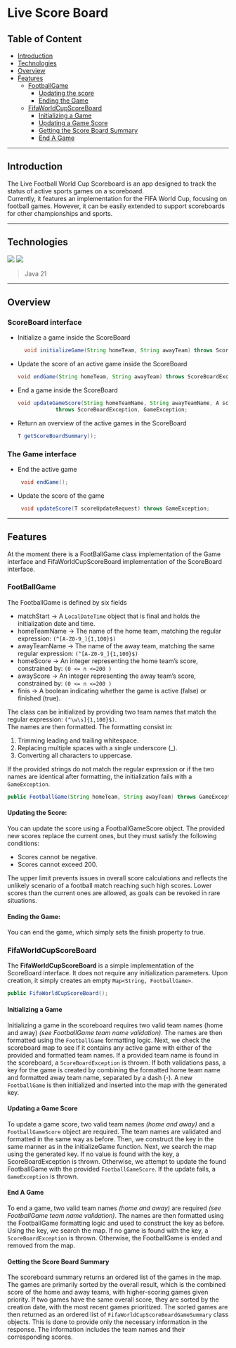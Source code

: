 # Live Score Board

## Table of Content

- [Introduction](#introduction)
- [Technologies](#technologies)
- [Overview](#overview)
- [Features](#features)
  - [FootballGame](#footballgame)
    - [Updating the score](#updating-the-score)
    - [Ending the Game](#ending-the-game)
  - [FifaWorldCupScoreBoard](#fifaworldcupscoreboard)
    - [Initializing a Game](#initializing-a-game)
    - [Updating a Game Score](#updating-a-game-score)
    - [Getting the Score Board Summary](#getting-the-score-board-summary)
    - [End A Game](#end-a-game)

----
## Introduction
The Live Football World Cup Scoreboard is an app designed to track the status of active sports games on a scoreboard. \
Currently, it features an implementation for the FIFA World Cup, focusing on football games. However, it can be easily extended to support scoreboards for other championships and sports.

----
## Technologies
![](https://skillicons.dev/icons?i=java)
![](https://skillicons.dev/icons?i=maven)
> Java 21

----
## Overview
### ScoreBoard interface  
- Initialize a game inside the ScoreBoard
    ```java
      void initializeGame(String homeTeam, String awayTeam) throws ScoreBoardException, GameException;
    ```
- Update the score of an active game inside the ScoreBoard 
    ```java
    void endGame(String homeTeam, String awayTeam) throws ScoreBoardException, GameException;
    ```
- End a game inside the ScoreBoard 
    ```java
    void updateGameScore(String homeTeamName, String awayTeamName, A scoreUpdateRequest)
                throws ScoreBoardException, GameException;
    ```
- Return an overview of the active games in the ScoreBoard 
    ```java
    T getScoreBoardSummary();
    ```

### The Game interface
- End the active game
    ```java 
     void endGame();
    ```
- Update the score of the game
    ```java
     void updateScore(T scoreUpdateRequest) throws GameException;
    ```
  
----
## Features
At the moment there is a FootBallGame class implementation of the Game interface and FifaWorldCupScoreBoard implementation of the ScoreBoard interface.
### FootBallGame
The FootballGame is defined by six fields 
- matchStart -> A ```LocalDateTime``` object that is final and holds the initialization date and time.
- homeTeamName -> The name of the home team, matching the regular expression: ```(^[A-Z0-9_]{1,100}$)```
- awayTeamName -> The name of the away team, matching the same regular expression: ```(^[A-Z0-9_]{1,100}$)```
- homeScore -> An integer representing the home team’s score, constrained by: ```(0 <= n <=200 )```
- awayScore -> An integer representing the away team’s score, constrained by: ```(0 <= n <=200 )```
- finis -> A boolean indicating whether the game is active (false) or finished (true).

The class can be initialized by providing two team names that match the regular expression: ```(^\w\s]{1,100}$)```. \
The names are then formatted. The formatting consist in:
1. Trimming leading and trailing whitespace.
2. Replacing multiple spaces with a single underscore (_).
3. Converting all characters to uppercase.

If the provided strings do not match the regular expression or if the two names are identical after formatting, the initialization fails with a ```GameException```.

```java
public FootballGame(String homeTeam, String awayTeam) throws GameException;
```
#### Updating the Score:
You can update the score using a FootballGameScore object.
The provided new scores replace the current ones, but they must satisfy the following conditions:
- Scores cannot be negative.
- Scores cannot exceed 200.
  
The upper limit prevents issues in overall score calculations and reflects the unlikely scenario of a football match reaching such high scores.
Lower scores than the current ones are allowed, as goals can be revoked in rare situations.
#### Ending the Game:
  You can end the game, which simply sets the finish property to true.

### FifaWorldCupScoreBoard
The **FifaWorldCupScoreBoard** is a simple implementation of the ScoreBoard interface. It does not require any initialization parameters.
Upon creation, it simply creates an empty ```Map<String, FootballGame>```.
```java
public FifaWorldCupScoreBoard();
```
#### Initializing a Game
Initializing a game in the scoreboard requires two valid team names (home and away) *(see FootballGame team name validation)*. The names are then formatted using the ```FootballGame``` formatting logic.
Next, we check the scoreboard map to see if it contains any active game with either of the provided and formatted team names. If a provided team name is found in the scoreboard, a ```ScoreBoardException``` is thrown.
If both validations pass, a key for the game is created by combining the formatted home team name and formatted away team name, separated by a dash (-).
A new ```FootballGame``` is then initialized and inserted into the map with the generated key.
#### Updating a Game Score
To update a game score, two valid team names *(home and away)* and a ```FootballGameScore``` object are required.
The team names are validated and formatted in the same way as before. Then, we construct the key in the same manner as in the initializeGame function.
Next, we search the map using the generated key. If no value is found with the key, a ScoreBoardException is thrown. Otherwise, we attempt to update the found FootballGame with the provided ```FootballGameScore```.
If the update fails, a ```GameException``` is thrown.
#### End A Game
To end a game, two valid team names *(home and away)* are required *(see FootballGame team name validation)*. The names are then formatted using the FootballGame formatting logic and used to construct the key as before.
Using the key, we search the map. If no game is found with the key, a ```ScoreBoardException``` is thrown.
Otherwise, the FootballGame is ended and removed from the map.

#### Getting the Score Board Summary
The scoreboard summary returns an ordered list of the games in the map.
The games are primarily sorted by the overall result, which is the combined score of the home and away teams, with higher-scoring games given priority.
If two games have the same overall score, they are sorted by the creation date, with the most recent games prioritized.
The sorted games are then returned as an ordered list of ```FifaWorldCupScoreBoardGameSummary``` class objects. This is done to provide only the necessary information in the response.
The information includes the team names and their corresponding scores.





